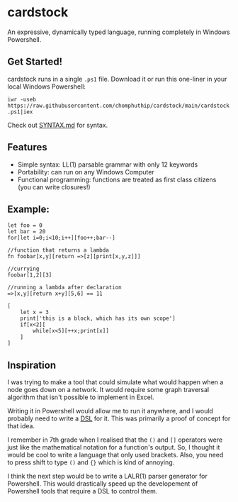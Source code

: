 # cardstock
An expressive, dynamically typed language, running completely in Windows Powershell.

## Get Started!
cardstock runs in a single `.ps1` file. Download it or run this one-liner in your local Windows Powershell:


`iwr -useb https://raw.githubusercontent.com/chomphuthip/cardstock/main/cardstock.ps1|iex`

Check out [SYNTAX.md](./SYNTAX.md) for syntax.

## Features
* Simple syntax: LL(1) parsable grammar with only 12 keywords
* Portability: can run on any Windows Computer
* Functional programming: functions are treated as first class citizens (you can write closures!)

## Example:
```
let foo = 0
let bar = 20
for[let i=0;i<10;i++][foo++;bar--]

//function that returns a lambda
fn foobar[x,y][return =>[z][print[x,y,z]]]

//currying
foobar[1,2][3]

//running a lambda after declaration
=>[x,y][return x+y][5,6] == 11

[
    let x = 3
    print['this is a block, which has its own scope']
    if[x<2][
        while[x<5][++x;print[x]]
    ]
]
```

## Inspiration
I was trying to make a tool that could simulate what would happen when a node goes down on a network. It would require some graph traversal algorithm that isn't possible to implement in Excel.

Writing it in Powershell would allow me to run it anywhere, and I would probably need to write a [DSL](https://en.wikipedia.org/wiki/Domain-specific_language) for it. This was primarily a proof of concept for that idea.

I remember in 7th grade when I realised that the `()` and `[]` operators were just like the mathematical notation for a function's output. So, I thought it would be cool to write a language that only used brackets. Also, you need to press shift to type `()` and `{}` which is kind of annoying.

I think the next step would be to write a LALR(1) parser generator for Powershell. This would drastically speed up the developement of Powershell tools that require a DSL to control them.
